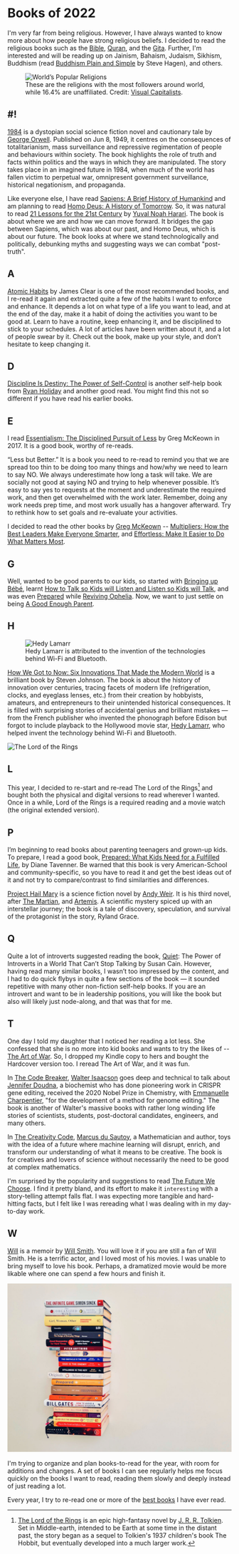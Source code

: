 # Books of 2022

I'm very far from being religious. However, I have always wanted to know more about how people have strong religious beliefs. I decided to read the religious books such as the [Bible](https://en.wikipedia.org/wiki/Bible), [Quran](https://en.wikipedia.org/wiki/Quran), and the [Gita](https://en.wikipedia.org/wiki/Bhagavad_Gita). Further, I'm interested and will be reading up on Jainism, Bahaism, Judaism, Sikhism, Buddhism (read [Buddhism Plain and Simple](https://www.amazon.com/Buddhism-Plain-Simple-Practice-Being/dp/0804843368/) by Steve Hagen), and others.

<figure class="content-medium">
  <img src="https://cdn.oinam.com/img/world/religions-followers.jpg" alt="World’s Popular Religions" loading="lazy">
  <figcaption>
    These are the religions with the most followers around world, while 16.4% are unaffiliated. Credit: <a href="https://www.visualcapitalist.com/cp/visualizing-religions-worldwide/">Visual Capitalists</a>.
  </figcaption>
</figure>

## #!

[1984](https://en.wikipedia.org/wiki/Nineteen_Eighty-Four) is a dystopian social science fiction novel and cautionary tale by [George Orwell](https://en.wikipedia.org/wiki/George_Orwell). Published on Jun 8, 1949, it centres on the consequences of totalitarianism, mass surveillance and repressive regimentation of people and behaviours within society. The book highlights the role of truth and facts within politics and the ways in which they are manipulated. The story takes place in an imagined future in 1984, when much of the world has fallen victim to perpetual war, omnipresent government surveillance, historical negationism, and propaganda.

Like everyone else, I have read [Sapiens: A Brief History of Humankind](https://en.wikipedia.org/wiki/Sapiens:_A_Brief_History_of_Humankind) and am planning to read [Homo Deus: A History of Tomorrow](https://en.wikipedia.org/wiki/Homo_Deus:_A_Brief_History_of_Tomorrow). So, it was natural to read [21 Lessons for the 21st Century](https://en.wikipedia.org/wiki/21_Lessons_for_the_21st_Century) by [Yuval Noah Harari](https://en.wikipedia.org/wiki/Yuval_Noah_Harari). The book is about where we are and how we can move forward. It bridges the gap between Sapiens, which was about our past, and Homo Deus, which is about our future. The book looks at where we stand technologically and politically, debunking myths and suggesting ways we can combat "post-truth".

## A

[Atomic Habits](https://jamesclear.com/atomic-habits) by James Clear is one of the most recommended books, and I re-read it again and extracted quite a few of the habits I want to enforce and enhance. It depends a lot on what type of a life you want to lead, and at the end of the day, make it a habit of doing the activities you want to be good at. Learn to have a routine, keep enhancing it, and be disciplined to stick to your schedules. A lot of articles have been written about it, and a lot of people swear by it. Check out the book, make up your style, and don’t hesitate to keep changing it.

## D

[Discipline Is Destiny: The Power of Self-Control](https://www.disciplineisdestiny.com) is another self-help book from [Ryan Holiday](https://ryanholiday.net/) and another good read. You might find this not so different if you have read his earlier books.

## E

I read [Essentialism: The Disciplined Pursuit of Less](https://www.amazon.com/Essentialism-Disciplined-Pursuit-Greg-McKeown/dp/0804137382) by Greg McKeown in 2017. It is a good book, worthy of re-reads.

“Less but Better.” It is a book you need to re-read to remind you that we are spread too thin to be doing too many things and how/why we need to learn to say NO. We always underestimate how long a task will take. We are socially not good at saying NO and trying to help whenever possible. It’s easy to say yes to requests at the moment and underestimate the required work, and then get overwhelmed with the work later. Remember, doing any work needs prep time, and most work usually has a hangover afterward. Try to rethink how to set goals and re-evaluate your activities.

I decided to read the other books by [Greg McKeown](https://en.wikipedia.org/wiki/Greg_McKeown_(author)) -- [Multipliers: How the Best Leaders Make Everyone Smarter](https://en.wikipedia.org/wiki/Multipliers:_How_the_Best_Leaders_Make_Everyone_Smarter), and [Effortless: Make It Easier to Do What Matters Most](https://www.amazon.com/Effortless-Make-Easier-What-Matters/dp/0593135644/).

## G

Well, wanted to be good parents to our kids, so started with [Bringing up Bébé](https://www.amazon.com/Bringing-Up-Bébé-Discovers-Parenting/dp/1594203334/), learnt [How to Talk so Kids will Listen and Listen so Kids will Talk](https://www.amazon.com/How-Talk-Kids-Will-Listen/dp/1451663870/), and was even [Prepared](https://www.amazon.com/Prepared-What-Kids-Need-Fulfilled/dp/1984826069) while [Reviving Ophelia](https://www.amazon.com/Reviving-Ophelia-Saving-Selves-Adolescent/dp/0756984807/). Now, we want to just settle on being [A Good Enough Parent](https://www.amazon.com/Good-Enough-Parent-Book-Child-Rearing/dp/0394471482/).

## H

<figure class="content-medium">
  <img src="https://cdn.oinam.com/img/people/hedy-lamarr.jpg" alt="Hedy Lamarr" loading="lazy">
  <figcaption>
    Hedy Lamarr is attributed to the invention of the technologies behind Wi-Fi and Bluetooth.
  </figcaption>
</figure>

[How We Got to Now: Six Innovations That Made the Modern World](https://www.amazon.com/How-We-Got-Now-Innovations/dp/1594633932) is a brilliant book by Steven Johnson. The book is about the history of innovation over centuries, tracing facets of modern life (refrigeration, clocks, and eyeglass lenses, etc.) from their creation by hobbyists, amateurs, and entrepreneurs to their unintended historical consequences. It is filled with surprising stories of accidental genius and brilliant mistakes — from the French publisher who invented the phonograph before Edison but forgot to include playback to the Hollywood movie star, [Hedy Lamarr](https://en.wikipedia.org/wiki/Hedy_Lamarr), who helped invent the technology behind Wi-Fi and Bluetooth.

<img class="content-large" src="https://cdn.oinam.com/img/movies/lotr-ring.jpg" alt="The Lord of the Rings" loading="lazy"></a>

## L

This year, I decided to re-start and re-read The Lord of the Rings[^LOTR] and bought both the physical and digital versions to read wherever I wanted. Once in a while, Lord of the Rings is a required reading and a movie watch (the original extended version).

## P

I’m beginning to read books about parenting teenagers and grown-up kids. To prepare, I read a good book, [Prepared: What Kids Need for a Fulfilled Life](https://www.amazon.com/Prepared-What-Kids-Need-Fulfilled/dp/1984826069), by Diane Tavenner. Be warned that this book is very American-School and community-specific, so you have to read it and get the best ideas out of it and not try to compare/contrast to find similarities and differences.

[Project Hail Mary](https://en.wikipedia.org/wiki/Project_Hail_Mary) is a science fiction novel by [Andy Weir](https://en.wikipedia.org/wiki/Andy_Weir). It is his third novel, after [The Martian](https://en.wikipedia.org/wiki/The_Martian_(Weir_novel)), and [Artemis](https://en.wikipedia.org/wiki/Artemis_(novel)). A scientific mystery spiced up with an interstellar journey; the book is a tale of discovery, speculation, and survival of the protagonist in the story, Ryland Grace.

## Q

Quite a lot of introverts suggested reading the book, [Quiet](https://en.wikipedia.org/wiki/Quiet%3A_The_Power_of_Introverts_in_a_World_That_Can't_Stop_Talking): The Power of Introverts in a World That Can’t Stop Talking by Susan Cain. However, having read many similar books, I wasn’t too impressed by the content, and I had to do quick flybys in quite a few sections of the book — it sounded repetitive with many other non-fiction self-help books. If you are an introvert and want to be in leadership positions, you will like the book but also will likely just node-along, and that was that for me.

## T

One day I told my daughter that I noticed her reading a lot less. She confessed that she is no more into kid books and wants to try the likes of -- [The Art of War](https://en.wikipedia.org/wiki/The_Art_of_War). So, I dropped my Kindle copy to hers and bought the Hardcover version too. I reread The Art of War, and it was fun.

In [The Code Breaker](https://en.wikipedia.org/wiki/The_Code_Breaker), [Walter Isaacson](https://en.wikipedia.org/wiki/Walter_Isaacson) goes deep and technical to talk about [Jennifer Doudna](https://en.wikipedia.org/wiki/Jennifer_Doudna), a biochemist who has done pioneering work in CRISPR gene editing, received the 2020 Nobel Prize in Chemistry, with [Emmanuelle Charpentier](https://en.wikipedia.org/wiki/Emmanuelle_Charpentier), "for the development of a method for genome editing." The book is another of Walter's massive books with rather long winding life stories of scientists, students, post-doctoral candidates, engineers, and many others.

In [The Creativity Code](https://www.amazon.com/Creativity-Code-Learning-Write-Paint-dp-0008288151/dp/0008288151/), [Marcus du Sautoy](https://en.wikipedia.org/wiki/Marcus_du_Sautoy), a Mathematician and author, toys with the idea of a future where machine learning will disrupt, enrich, and transform our understanding of what it means to be creative. The book is for creatives and lovers of science without necessarily the need to be good at complex mathematics.

I'm surprised by the popularity and suggestions to read [The Future We Choose](https://www.amazon.com/Future-We-Choose-Surviving-Climate/dp/0525658351). I find it pretty bland, and its effort to make it `interesting` with a story-telling attempt falls flat. I was expecting more tangible and hard-hitting facts, but I felt like I was rereading what I was dealing with in my day-to-day work.

## W

[Will](https://willthebook.com) is a memoir by [Will Smith](https://en.wikipedia.org/wiki/Will_Smith). You will love it if you are still a fan of Will Smith. He is a terrific actor, and I loved most of his movies. I was unable to bring myself to love his book. Perhaps, a dramatized movie would be more likable where one can spend a few hours and finish it.

<a href="https://unsplash.com/@oinam"><img class="content-large" src="/static/2022/books-2022.jpg" alt="Wall of Books" loading="lazy"></a>

I'm trying to organize and plan books-to-read for the year, with room for additions and changes. A set of books I can see regularly helps me focus quickly on the books I want to read, reading them slowly and deeply instead of just reading a lot.

Every year, I try to re-read one or more of the [best books](/books/) I have ever read.


[^LOTR]: [The Lord of the Rings](https://en.wikipedia.org/wiki/The_Lord_of_the_Rings) is an epic high-fantasy novel by [J. R. R. Tolkien](https://en.wikipedia.org/wiki/J._R._R._Tolkien). Set in Middle-earth, intended to be Earth at some time in the distant past, the story began as a sequel to Tolkien's 1937 children's book The Hobbit, but eventually developed into a much larger work.